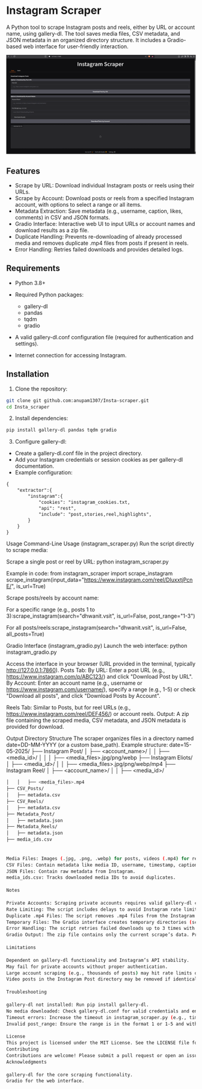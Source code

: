 # Instagram Scraper
A Python tool to scrape Instagram posts and reels, either by URL or account name, using gallery-dl. The tool saves media files, CSV metadata, and JSON metadata in an organized directory structure. It includes a Gradio-based web interface for user-friendly interaction.

![Gradio](Images/Instagram.png)

## Features
* Scrape by URL: Download individual Instagram posts or reels using their URLs.
* Scrape by Account: Download posts or reels from a specified Instagram account, with options to select a range or all items.
* Metadata Extraction: Save metadata (e.g., username, caption, likes, comments) in CSV and JSON formats.
* Gradio Interface: Interactive web UI to input URLs or account names and download results as a zip file.
* Duplicate Handling: Prevents re-downloading of already processed media and removes duplicate .mp4 files from posts if present in reels.
* Error Handling: Retries failed downloads and provides detailed logs.

## Requirements

* Python 3.8+
* Required Python packages:
    * gallery-dl
    * pandas
    * tqdm
    * gradio

* A valid gallery-dl.conf configuration file (required for authentication and settings).
* Internet connection for accessing Instagram.

## Installation

1. Clone the repository:
```bash 
git clone git github.com:anupam1307/Insta-scraper.git
cd Insta_scraper
```


2. Install dependencies:
```bash
pip install gallery-dl pandas tqdm gradio
```


3. Configure gallery-dl:
* Create a gallery-dl.conf file in the project directory.
* Add your Instagram credentials or session cookies as per gallery-dl documentation.
* Example configuration:
``` 
{
    "extractor":{
        "instagram":{
            "cookies": "instagram_cookies.txt,
            "api": "rest",
            "include": "post,stories,reel,highlights",
        }
    }
}
```




Usage
Command-Line Usage (instagram_scraper.py)
Run the script directly to scrape media:

Scrape a single post or reel by URL:
python instagram_scraper.py

Example in code:
from instagram_scraper import scrape_instagram
scrape_instagram(input_data="https://www.instagram.com/reel/DIuxxtjPcnE/", is_url=True)


Scrape posts/reels by account name:

For a specific range (e.g., posts 1 to 3):scrape_instagram(search="dhwanit.vsit", is_url=False, post_range="1-3")


For all posts/reels:scrape_instagram(search="dhwanit.vsit", is_url=False, all_posts=True)





Gradio Interface (instagram_gradio.py)
Launch the web interface:
python instagram_gradio.py


Access the interface in your browser (URL provided in the terminal, typically http://127.0.0.1:7860).
Posts Tab:
By URL: Enter a post URL (e.g., https://www.instagram.com/p/ABC123/) and click "Download Post by URL".
By Account: Enter an account name (e.g., username or https://www.instagram.com/username/), specify a range (e.g., 1-5) or check "Download all posts", and click "Download Posts by Account".


Reels Tab: Similar to Posts, but for reel URLs (e.g., https://www.instagram.com/reel/DEF456/) or account reels.
Output: A zip file containing the scraped media, CSV metadata, and JSON metadata is provided for download.

Output Directory Structure
The scraper organizes files in a directory named date=DD-MM-YYYY (or a custom base_path). Example structure:
date=15-05-2025/
├── Instagram Post/
│   ├── <account_name>/
│   │   ├── <media_id>/
│   │   │   ├── <media_files>.jpg/png/webp
├── Instagram Eliots/
│   ├── <media_id>/
│   │   ├── <media_files>.jpg/png/webp/mp4
├── Instagram Reel/
│   ├── <account_name>/
│   │   ├── <media_id>/
```bash
│   │   ├── <media_files>.mp4
├── CSV_Posts/
│   ├── metadata.csv
├── CSV_Reels/
│   ├── metadata.csv
├── Metadata_Post/
│   ├── metadata.json
├── Metadata_Reels/
│   ├── metadata.json
├── media_ids.csv


Media Files: Images (.jpg, .png, .webp) for posts, videos (.mp4) for reels.
CSV Files: Contain metadata like media ID, username, timestamp, caption, likes, comments, and URL.
JSON Files: Contain raw metadata from Instagram.
media_ids.csv: Tracks downloaded media IDs to avoid duplicates.

Notes

Private Accounts: Scraping private accounts requires valid gallery-dl credentials in gallery-dl.conf.
Rate Limiting: The script includes delays to avoid Instagram rate limits. Adjust time.sleep(2) in instagram_scraper.py if needed.
Duplicate .mp4 Files: The script removes .mp4 files from the Instagram Post directory if they are also present in Instagram Reel.
Temporary Files: The Gradio interface creates temporary directories (scrape_<uuid>) during scraping, which are deleted after zipping.
Error Handling: The script retries failed downloads up to 3 times with a 5-second delay.
Gradio Output: The zip file contains only the current scrape’s data. Previous scrapes are not included.

Limitations

Dependent on gallery-dl functionality and Instagram’s API stability.
May fail for private accounts without proper authentication.
Large account scraping (e.g., thousands of posts) may hit rate limits or timeouts.
Video posts in the Instagram Post directory may be removed if identical to reels.

Troubleshooting

gallery-dl not installed: Run pip install gallery-dl.
No media downloaded: Check gallery-dl.conf for valid credentials and ensure the account/post is public.
Timeout errors: Increase the timeout in instagram_scraper.py (e.g., timeout=600) or add longer delays.
Invalid post_range: Ensure the range is in the format 1 or 1-5 and within available posts/reels.

License
This project is licensed under the MIT License. See the LICENSE file for details.
Contributing
Contributions are welcome! Please submit a pull request or open an issue on the repository.
Acknowledgments

gallery-dl for the core scraping functionality.
Gradio for the web interface.

